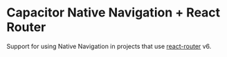 # Capacitor Native Navigation + React Router

Support for using Native Navigation in projects that use [react-router](https://reactrouter.com/) v6.
